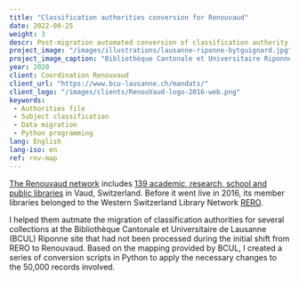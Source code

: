 ```yaml
---
title: "Classification authorities conversion for Renouvaud"
date: 2022-08-25
weight: 3
descr: Post-migration automated conversion of classification authority records for a library in Western Switzerland.
project_image: "/images/illustrations/lausanne-riponne-bytguignard.jpg"
project_image_caption: "Bibliothèque Cantonale et Universitaire Riponne, Palais de Rumine, Lausanne"
year: 2020
client: Coordination Renouvaud
client_url: "https://www.bcu-lausanne.ch/mandats/"
client_logo: "/images/clients/RenouVaud-logo-2016-web.png"
keywords: 
 - Authorities file
 - Subject classification
 - Data migration
 - Python programming
lang: English
lang-iso: en
ref: rnv-map
---
```


[The Renouvaud network](https://www.bcu-lausanne.ch/mandats/) includes 
[139 academic, research, school and public libraries](https://map.renouvaud.ch/) in Vaud, Switzerland. 
Before it went live in 2016, its member libraries belonged to the Western Switzerland Library Network
[RERO](https://www.rero.ch).

I helped them autmate the migration of classification authorities for several collections at the
Bibliothèque Cantonale et Universitaire de Lausanne (BCUL) Riponne site that had not been processed during the initial
shift from RERO to Renouvaud. Based on the mapping provided by BCUL, I created a series of conversion scripts in
Python to apply the necessary changes to the 50,000 records involved.